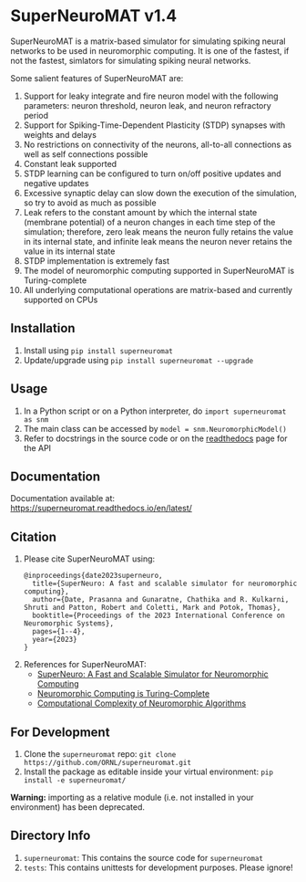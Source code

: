 # SuperNeuroMAT v1.4

SuperNeuroMAT is a matrix-based simulator for simulating spiking neural networks to be used in neuromorphic computing. It is one of the fastest, if not the fastest, simlators for simulating spiking neural networks.

Some salient features of SuperNeuroMAT are:
1. Support for leaky integrate and fire neuron model with the following parameters: neuron threshold, neuron leak, and neuron refractory period
2. Support for Spiking-Time-Dependent Plasticity (STDP) synapses with weights and delays
3. No restrictions on connectivity of the neurons, all-to-all connections as well as self connections possible
4. Constant leak supported
5. STDP learning can be configured to turn on/off positive updates and negative updates
6. Excessive synaptic delay can slow down the execution of the simulation, so try to avoid as much as possible
7. Leak refers to the constant amount by which the internal state (membrane potential) of a neuron changes in each time step of the simulation; therefore, zero leak means the neuron fully retains the value in its internal state, and infinite leak means the neuron never retains the value in its internal state
8. STDP implementation is extremely fast
9. The model of neuromorphic computing supported in SuperNeuroMAT is Turing-complete
10. All underlying computational operations are matrix-based and currently supported on CPUs


## Installation
1. Install using `pip install superneuromat`
2. Update/upgrade using `pip install superneuromat --upgrade`


## Usage
1. In a Python script or on a Python interpreter, do `import superneuromat as snm`
2. The main class can be accessed by `model = snm.NeuromorphicModel()`
3. Refer to docstrings in the source code or on the [readthedocs](https://superneuromat.readthedocs.io/en/latest/) page for the API


## Documentation
Documentation available at: https://superneuromat.readthedocs.io/en/latest/


## Citation
1. Please cite SuperNeuroMAT using:
	```
	@inproceedings{date2023superneuro,
	  title={SuperNeuro: A fast and scalable simulator for neuromorphic computing},
	  author={Date, Prasanna and Gunaratne, Chathika and R. Kulkarni, Shruti and Patton, Robert and Coletti, Mark and Potok, Thomas},
	  booktitle={Proceedings of the 2023 International Conference on Neuromorphic Systems},
	  pages={1--4},
	  year={2023}
	}
	```
2. References for SuperNeuroMAT:
	- [SuperNeuro: A Fast and Scalable Simulator for Neuromorphic Computing](https://dl.acm.org/doi/abs/10.1145/3589737.3606000)
	- [Neuromorphic Computing is Turing-Complete](https://dl.acm.org/doi/abs/10.1145/3546790.3546806)
	- [Computational Complexity of Neuromorphic Algorithms](https://dl.acm.org/doi/abs/10.1145/3477145.3477154)



## For Development
1. Clone the `superneuromat` repo: `git clone https://github.com/ORNL/superneuromat.git`
2. Install the package as editable inside your virtual environment: `pip install -e superneuromat/`

**Warning:** importing as a relative module (i.e. not installed in your environment) has been deprecated.


## Directory Info
1. `superneuromat`: This contains the source code for `superneuromat`
2. `tests`: This contains unittests for development purposes. Please ignore!


